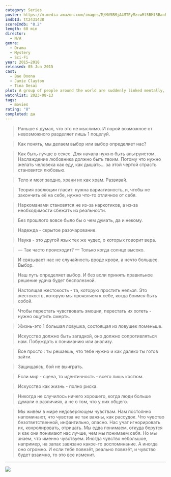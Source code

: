 ```yaml
---
category: Series
poster: https://m.media-amazon.com/images/M/MV5BMjA4MTEyMzcwMl5BMl5BanBnXkFtZTgwMTIwODczNTM@._V1_SX300.jpg
imdbId: tt2431438
scoreImdb: "8.2"
length: 60 min
director:
  - N/A
genre:
  - Drama
  - Mystery
  - Sci-Fi
year: 2015–2018
released: 05 Jun 2015
cast:
  - Bae Doona
  - Jamie Clayton
  - Tina Desai
plot: A group of people around the world are suddenly linked mentally, and must find a way to survive being hunted by those who see them as a threat to the world's order.
watchlist: 2023-08-13
tags:
  - movies
rating: "8"
completed: да
---
```

> Раньше я думал, что это не мыслимо. И порой возможное от невозможного разделяет лишь 1 поцелуй.

> Как понять, мы делаем выбор или выбор определяет нас?

> Как быть лучше в сексе.
> Для начала нужно быть альтруистом. Наслаждение любовника должно быть твоим. Потому что нужно  желать человека как еду, как дышать... за этой чертой страсть становится любовью.

> Тело и мозг заодно, храни их как храм. Развивай.

> Теория эволюции гласит: нужна вариативность, и, чтобы не закончить её на себе, нужно что-то отличное от себя.

> Наркоманами становятся не из-за наркотиков, а из-за необходимости сбежать из реальности.

> Без прошлого вовсе было бы о чем думать, да и некому.

> Надежда - скрытое разочарование.

> Наука - это другой язык тех же чудес, о которых говорит вера.

> — Так часто происходит?
> — Только когда солнце высоко.

> И связывает нас не случайность вроде крови, а нечто большее. Выбор.

> Наш путь определяет выбор. И без воли принять правильное решение удача будет бесполезной.

> Настоящая жестокость - та, которую простить нельзя. Это жестокость, которую мы проявляем к себе, когда боимся быть собой.

> Чтобы перестать чувствовать эмоции, перестать их хотеть - нужно ощутить смерть.

> Жизнь-это 1 большая ловушка, состоящая из ловушек поменьше.

> Искусство должно быть загадкой, оно должно сопротивляться нам. Побуждать к пониманию или анализу.

> Все просто : ты решаешь, что тебе нужно и как далеко ты готов зайти.

> Защищаясь, бой не выиграть.

> Если мир - сцена, то идентичность - всего лишь костюм.

> Искусство как жизнь - полно риска.

> Никогда не случилось ничего хорошего, когда люди больше думали о различиях, а не о том, что у них общего.

> Мы живём в мире недоверяющем чувствам. Нам постоянно напоминают, что чувства не так важны, как рассудок. Что чувство безответственной, инфантильно, опасно. Нас учат игнорировать их, конролировать, отрицать. Мы едва понимаем, откуда берутся и как они понимают нас лучше, чем мы понимаем себя. Но мы знаем, что именно чувствуем. Иногда чувство небольшое, например, на запах завязано какое-то воспоминание. А иногда оно огромно. И если тебе повезёт, реально повезёт, и чувство будет взаимно, то это все изменит.

---
![](https://m.media-amazon.com/images/M/MV5BMjA4MTEyMzcwMl5BMl5BanBnXkFtZTgwMTIwODczNTM@._V1_SX300.jpg)